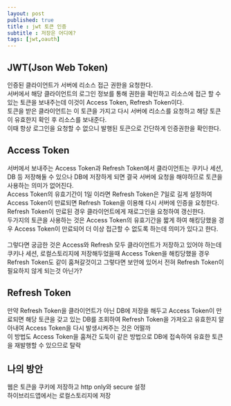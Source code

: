 ```yaml
---
layout: post
published: true
title : jwt 토큰 인증
subtitle : 저장은 어디에?
tags: [jwt,oauth]
---
```


## JWT(Json Web Token)
인증된 클라이언트가 서버에 리소스 접근 권한을 요청한다.<br/>
서버에서 해당 클라이언트의 로그인 정보를 통해 권한을 확인하고 리소스에 접근 할 수 있는 토큰을 보내주는데 이것이 Access Token, Refresh Token이다.<br/>
토큰을 받은 클라이언트는 이 토큰을 가지고 다시 서버에 리소스를 요청하고 해당 토큰이 유효한지 확인 후 리소스를 보내준다.<br/>
이때 항상 로그인을 요청할 수 없으니 발행된 토큰으로 간단하게 인증권한을 확인한다.

## Access Token
서버에서 보내주는 Access Token과 Refresh Token에서 클라이언트는 쿠키나 세션, DB 등 저장해둘 수 있으나 DB에 저장하게 되면 결국 서버에 요청을 해야하므로 토큰을 사용하는 의미가 없어진다.<br/>
Access Token의 유효기간이 1일 이라면 Refresh Token은 7일로 길게 설정하여 Access Token이 만료되면 Refresh Token을 이용해 다시 서버에 인증을 요청한다.<br/>
Refresh Token이 만료된 경우 클라이언트에게 재로그인을 요청하여 갱신한다.<br/>
두가지의 토큰을 사용하는 것은 Access Token의 유효기간을 짧게 하여 해킹당했을 경우 Access Token이 만료되어 더 이상 접근할 수 없도록 하는데 의미가 있다고 한다.<br/><br/>
그렇다면 궁금한 것은 Access와 Refresh 모두 클라이언트가 저장하고 있어야 하는데 쿠키나 세션, 로컬스토리지에 저장해두었을때 Access Token을 해킹당했을 경우 Refresh Token도 같이 훔쳐갈것이고 그렇다면 보안에 있어서 전혀 Refresh Token이 필요하지 않게 되는것 아닌가?<br/>

## Refresh Token
만약 Refresh Token을 클라이언트가 아닌 DB에 저장을 해두고 Access Token이 만료되면 해당 토큰을 갖고 있는 DB를 조회하여 Refresh Token을 가져오고 유효한지 알아내여 Access Token을 다시 발생시켜주는 것은 어떨까<br/>
이 방법도 Access Token을 훔쳐간 도둑이 같은 방법으로 DB에 접속하여 유효한 토큰을 재발행할 수 있으므로 탈락

## 나의 방안
웹은 토큰을 쿠키에 저장하고 http only와 secure 설정<br/>
하이브리드앱에서는 로컬스토리지에 저장
